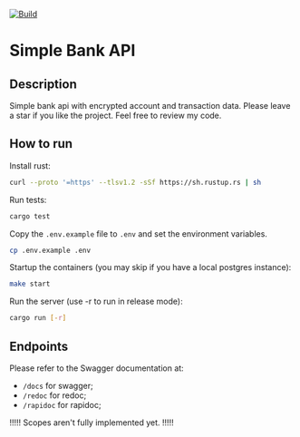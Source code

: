 [![Build](https://github.com/aazev/simple-bank-api/actions/workflows/build.yml/badge.svg)](https://github.com/aazev/simple-bank-api/actions/workflows/build.yml)

# Simple Bank API

## Description

Simple bank api with encrypted account and transaction data. Please leave a star if you like the project. Feel free to review my code.

## How to run
Install rust:
```bash
curl --proto '=https' --tlsv1.2 -sSf https://sh.rustup.rs | sh
```

Run tests:
```bash
cargo test
```

Copy the `.env.example` file to `.env` and set the environment variables.
```bash
cp .env.example .env
```

Startup the containers (you may skip if you have a local postgres instance):
```bash
make start
```

Run the server (use -r to run in release mode):
```bash
cargo run [-r]
```

## Endpoints

Please refer to the Swagger documentation at:

* `/docs` for swagger;
* `/redoc` for redoc;
* `/rapidoc` for rapidoc;


!!!!! Scopes aren't fully implemented yet. !!!!!
